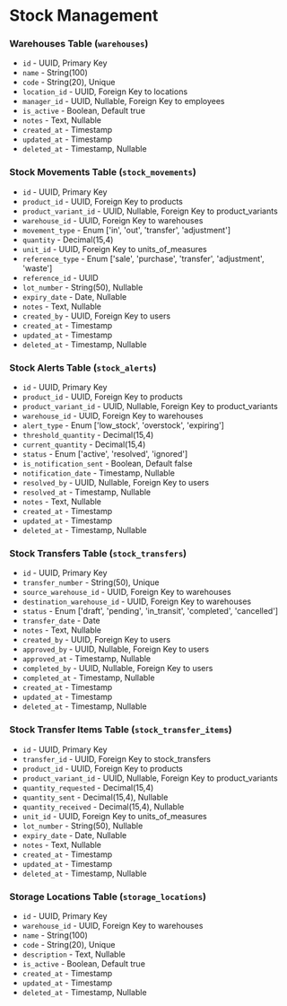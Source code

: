 # Stock Management

### Warehouses Table (`warehouses`)

-   `id` - UUID, Primary Key
-   `name` - String(100)
-   `code` - String(20), Unique
-   `location_id` - UUID, Foreign Key to locations
-   `manager_id` - UUID, Nullable, Foreign Key to employees
-   `is_active` - Boolean, Default true
-   `notes` - Text, Nullable
-   `created_at` - Timestamp
-   `updated_at` - Timestamp
-   `deleted_at` - Timestamp, Nullable

### Stock Movements Table (`stock_movements`)

-   `id` - UUID, Primary Key
-   `product_id` - UUID, Foreign Key to products
-   `product_variant_id` - UUID, Nullable, Foreign Key to product_variants
-   `warehouse_id` - UUID, Foreign Key to warehouses
-   `movement_type` - Enum ['in', 'out', 'transfer', 'adjustment']
-   `quantity` - Decimal(15,4)
-   `unit_id` - UUID, Foreign Key to units_of_measures
-   `reference_type` - Enum ['sale', 'purchase', 'transfer', 'adjustment', 'waste']
-   `reference_id` - UUID
-   `lot_number` - String(50), Nullable
-   `expiry_date` - Date, Nullable
-   `notes` - Text, Nullable
-   `created_by` - UUID, Foreign Key to users
-   `created_at` - Timestamp
-   `updated_at` - Timestamp
-   `deleted_at` - Timestamp, Nullable

### Stock Alerts Table (`stock_alerts`)

-   `id` - UUID, Primary Key
-   `product_id` - UUID, Foreign Key to products
-   `product_variant_id` - UUID, Nullable, Foreign Key to product_variants
-   `warehouse_id` - UUID, Foreign Key to warehouses
-   `alert_type` - Enum ['low_stock', 'overstock', 'expiring']
-   `threshold_quantity` - Decimal(15,4)
-   `current_quantity` - Decimal(15,4)
-   `status` - Enum ['active', 'resolved', 'ignored']
-   `is_notification_sent` - Boolean, Default false
-   `notification_date` - Timestamp, Nullable
-   `resolved_by` - UUID, Nullable, Foreign Key to users
-   `resolved_at` - Timestamp, Nullable
-   `notes` - Text, Nullable
-   `created_at` - Timestamp
-   `updated_at` - Timestamp
-   `deleted_at` - Timestamp, Nullable

### Stock Transfers Table (`stock_transfers`)

-   `id` - UUID, Primary Key
-   `transfer_number` - String(50), Unique
-   `source_warehouse_id` - UUID, Foreign Key to warehouses
-   `destination_warehouse_id` - UUID, Foreign Key to warehouses
-   `status` - Enum ['draft', 'pending', 'in_transit', 'completed', 'cancelled']
-   `transfer_date` - Date
-   `notes` - Text, Nullable
-   `created_by` - UUID, Foreign Key to users
-   `approved_by` - UUID, Nullable, Foreign Key to users
-   `approved_at` - Timestamp, Nullable
-   `completed_by` - UUID, Nullable, Foreign Key to users
-   `completed_at` - Timestamp, Nullable
-   `created_at` - Timestamp
-   `updated_at` - Timestamp
-   `deleted_at` - Timestamp, Nullable

### Stock Transfer Items Table (`stock_transfer_items`)

-   `id` - UUID, Primary Key
-   `transfer_id` - UUID, Foreign Key to stock_transfers
-   `product_id` - UUID, Foreign Key to products
-   `product_variant_id` - UUID, Nullable, Foreign Key to product_variants
-   `quantity_requested` - Decimal(15,4)
-   `quantity_sent` - Decimal(15,4), Nullable
-   `quantity_received` - Decimal(15,4), Nullable
-   `unit_id` - UUID, Foreign Key to units_of_measures
-   `lot_number` - String(50), Nullable
-   `expiry_date` - Date, Nullable
-   `notes` - Text, Nullable
-   `created_at` - Timestamp
-   `updated_at` - Timestamp
-   `deleted_at` - Timestamp, Nullable

### Storage Locations Table (`storage_locations`)

-   `id` - UUID, Primary Key
-   `warehouse_id` - UUID, Foreign Key to warehouses
-   `name` - String(100)
-   `code` - String(20), Unique
-   `description` - Text, Nullable
-   `is_active` - Boolean, Default true
-   `created_at` - Timestamp
-   `updated_at` - Timestamp
-   `deleted_at` - Timestamp, Nullable
